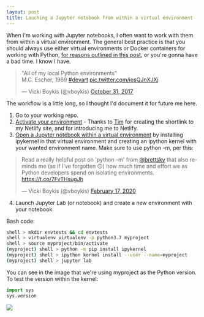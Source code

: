 ```yaml
---
layout: post
title: Lauching a Jupyter notebook from within a virtual environment
---
```


<meta name="twitter:card" content="summary">
<meta name="twitter:site" content="@vboykis">
<meta name="twitter:creator" content="@vboykis">
<meta name="twitter:title" content="Launching a Jupyter notebook from within a venv">
<meta name="twitter:description" content="Notes for myself.">


When I'm working with Jupyter notebooks, I often want to work with them from within a virtual environment. The general best practice is that you should always use either virtual environments or Docker containers for working with Python, [for reasons outlined in this post](https://snarky.ca/a-quick-and-dirty-guide-on-how-to-install-packages-for-python/), or you're gonna have a bad time. I know I have. 

<blockquote class="twitter-tweet"><p lang="en" dir="ltr">&quot;All of my local Python environments&quot;<br>M.C. Escher, 1969 <a href="https://twitter.com/hashtag/devart?src=hash&amp;ref_src=twsrc%5Etfw">#devart</a> <a href="https://t.co/iosQJnXJXj">pic.twitter.com/iosQJnXJXj</a></p>&mdash; Vicki Boykis (@vboykis) <a href="https://twitter.com/vboykis/status/925467002642354176?ref_src=twsrc%5Etfw">October 31, 2017</a></blockquote> <script async src="https://platform.twitter.com/widgets.js" charset="utf-8"></script> 


The workflow is a little long, so I thought I'd document it for future me here. 

1. Go to your working repo. 
2. [Activate your environment](https://venv.netlify.com/) - Thanks to [Tim](https://twitter.com/tdhopper/) for creating the shortlink to my Netlify site, and for introducing me to Netlify.
3. [Open a Jupyter notebook within a virtual environment](https://anbasile.github.io/posts/2017-06-25-jupyter-venv/) by installing ipykernel in that virtual environment and creating an ipython kernel with your wanted environment name. Make sure to use python -m, per this: 

<blockquote class="twitter-tweet"><p lang="en" dir="ltr">Read a really helpful post on &#39;python -m&#39; from <a href="https://twitter.com/brettsky?ref_src=twsrc%5Etfw">@brettsky</a> that also reminds me (as if I&#39;ve forgotten 🙃) how much time and effort we as Python developers spend on isolating environments. <a href="https://t.co/7FvTHsugJh">https://t.co/7FvTHsugJh</a></p>&mdash; Vicki Boykis (@vboykis) <a href="https://twitter.com/vboykis/status/1229453187893153792?ref_src=twsrc%5Etfw">February 17, 2020</a></blockquote> <script async src="https://platform.twitter.com/widgets.js" charset="utf-8"></script> 

4. Launch Jupyter Lab (or notebook) and create a new environment with your notebook. 


Bash code: 

```bash
shell > mkdir envtests && cd envtests
shell > virtualenv virtualenv -p python3.7 myproject
shell > source myproject/bin/activate 
(myproject) shell > python -m pip install ipykernel
(myproject) shell > ipython kernel install --user --name=myproject
(myproject) shell > jupyter lab
```

You can see in the image that we're using myproject as the Python version. To test the version within the kernel: 
```python
import sys
sys.version
```

![](https://raw.githubusercontent.com/veekaybee/veekaybee.github.io/master/images/myvenv2.png)
